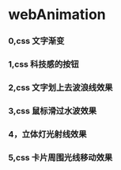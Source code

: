 # webAnimation

### 0,css 文字渐变

### 1,css 科技感的按钮

### 2,css 文字划上去波浪线效果

### 3,css 鼠标滑过水波效果

### 4，立体灯光射线效果

### 5,css 卡片周围光线移动效果
